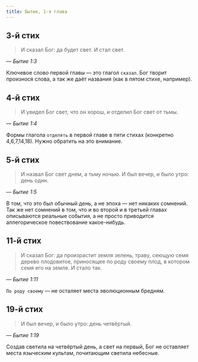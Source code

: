 ```yaml
---
title: Бытие, 1-я глава
---
```


## 3-й стих

> И сказал Бог: да будет свет. И стал свет.

— <cite>Бытие 1:3</cite>

Ключевое слово первой главы — это глагол `сказал`. Бог творит произнося слова, а так же даёт
названия (как в пятом стихе, например). 

## 4-й стих

> И увидел Бог свет, что он хорош, и отделил Бог свет от тьмы.

— <cite>Бытие 1:4</cite>

Формы глагола `отделять` в первой главе в пяти стихах (конкретно 4,6,7,14,18).
Нужно обратить на это внимание.

## 5-й стих

> И назвал Бог свет днем, а тьму ночью. И был вечер, и было утро: день один.

— <cite>Бытие 1:5</cite>

В том, что это был обычный день, а не эпоха — нет никаких сомнений. Так же нет сомнений в том, что
и во второй и в третьей главах описываются реальные события, а не просто приводится аллегорическое
повествование какое-нибудь.

## 11-й стих

> И сказал Бог: да произрастит земля зелень, траву, сеющую семя  дерево плодовитое,
> приносящее по роду своему плод, в котором семя его на земле. И стало так.

— <cite>Бытие 1:11</cite>

`По роду своему` — не осталяет места эволюционным бредням.

## 19-й стих

> И был вечер, и было утро: день четвёртый. 

— <cite>Бытие 1:19</cite>

Создав светила на четвёртый день, а свет на первый, Бог не оставляет места языческим культам, почитающим
светила небесные.
